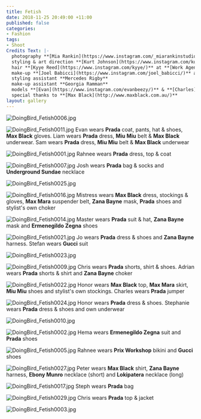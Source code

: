 ```yaml
---
title: Fetish
date: 2018-11-25 20:49:00 +11:00
published: false
categories:
- Fashion
tags:
- Shoot
Credits Text: |-
  photography **[Mia Rankin](https://www.instagram.com/_miarankinstudio/)**
  styling & art direction **[Kurt Johnson](https://www.instagram.com/kurt__johnson/)**
  hair **[Kyye Reed](https://www.instagram.com/kyye/)** at **[Work Agency](https://www.instagram.com/workagency/)** using **[R&Co](https://www.instagram.com/randco/)**
  make-up **[Joel Babicci](https://www.instagram.com/joel_babicci/)** at **[Work Agency](https://www.instagram.com/workagency/)**  using **[Nars](https://www.instagram.com/narsissist/)** and **[Mecca Cosmetica](https://www.instagram.com/meccacosmetica/)**
  styling assistant **Mercedes Rigby**
  make-up assistant **Georgia Ramman**
  models **[Evan](https://www.instagram.com/evanbeezy/)** & **[Charles](https://www.instagram.com/charleslevi/)** at **[Chadwick](https://www.instagram.com/chadwickmodels/)**, **[Liam](https://www.instagram.com/supremetwink/)**, **[Chris H]** & **[Hema]** at **[Debut]**, **[Ange]** & **[Honor]** at **[Kult]**, **[Josh]**, **[Sam]**, **[Steph]**. **[Adrian]**, **[Rahnee]**, **[Jo]**. **[Stefan]** & **[Peter]**
  special thanks to **[Max Black](http://www.maxblack.com.au/)**
layout: gallery
---
```


![DoingBird_Fetish0006.jpg](/uploads/DoingBird_Fetish0006.jpg)

![DoingBird_Fetish0011.jpg](/uploads/DoingBird_Fetish0011.jpg)
Evan wears **Prada** coat, pants, hat & shoes, **Max Black** gloves. Liam wears **Prada** dress, **Miu Miu** belt & **Max Black** underwear. Sam wears **Prada** dress, **Miu Miu** belt & **Max Black** underwear

![DoingBird_Fetish0001.jpg](/uploads/DoingBird_Fetish0001.jpg)
Rahnee wears **Prada** dress, top & coat

![DoingBird_Fetish0007.jpg](/uploads/DoingBird_Fetish0007.jpg)
Josh wears **Prada** bag & socks and **Underground Sundae** necklace

![DoingBird_Fetish0025.jpg](/uploads/DoingBird_Fetish0025.jpg)

![DoingBird_Fetish0016.jpg](/uploads/DoingBird_Fetish0016.jpg)
Mistress wears **Max Black** dress, stockings & gloves, **Max Mara** suspender belt, **Zana Bayne** mask, **Prada** shoes and stylist's own choker

![DoingBird_Fetish0014.jpg](/uploads/DoingBird_Fetish0014.jpg)
Master wears **Prada** suit & hat, **Zana Bayne** mask and **Ermenegildo Zegna** shoes

![DoingBird_Fetish0021.jpg](/uploads/DoingBird_Fetish0021.jpg)
Jo wears **Prada** dress & shoes and **Zana Bayne** harness. Stefan wears **Gucci** suit

![DoingBird_Fetish0023.jpg](/uploads/DoingBird_Fetish0023.jpg)

![DoingBird_Fetish0009.jpg](/uploads/DoingBird_Fetish0009.jpg)
Chris wears **Prada** shorts, shirt & shoes. Adrian wears **Prada** shorts & shirt and **Zana Bayne** choker

![DoingBird_Fetish0022.jpg](/uploads/DoingBird_Fetish0022.jpg)
Honor wears **Max Black** top, **Max Mara** skirt, **Miu Miu** shoes and stylist's own stockings. Charles wears **Prada** jumper

![DoingBird_Fetish0024.jpg](/uploads/DoingBird_Fetish0024.jpg)
Honor wears **Prada** dress & shoes. Stephanie wears **Prada** dress & shoes and own underwear

![DoingBird_Fetish0010.jpg](/uploads/DoingBird_Fetish0010.jpg)

![DoingBird_Fetish0002.jpg](/uploads/DoingBird_Fetish0002.jpg)
Hema wears **Ermenegildo Zegna** suit and **Prada** shoes

![DoingBird_Fetish0005.jpg](/uploads/DoingBird_Fetish0005.jpg)
Rahnee wears **Prix Workshop** bikini and **Gucci** shoes

![DoingBird_Fetish0027.jpg](/uploads/DoingBird_Fetish0027.jpg)
Peter wears **Max Black** shirt, **Zana Bayne** harness, **Ebony Munro** necklace (short) and **Lokipatera** necklace (long)

![DoingBird_Fetish0017.jpg](/uploads/DoingBird_Fetish0017.jpg)
Steph wears **Prada** bag

![DoingBird_Fetish0029.jpg](/uploads/DoingBird_Fetish0029.jpg)
Chris wears **Prada** top & jacket

![DoingBird_Fetish0003.jpg](/uploads/DoingBird_Fetish0003.jpg)




